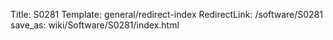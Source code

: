 Title: S0281
Template: general/redirect-index
RedirectLink: /software/S0281
save_as: wiki/Software/S0281/index.html
